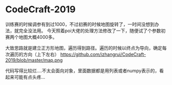 # CodeCraft-2019
训练赛的时候调参有到过1000，不过初赛的时候地图旋转了，一时间没想到办法，就完全没法用。
今天照着poi大佬的处理方法修改了一下，随便试了个参数初赛两个地图大概4000多。


大致思路就是建立正方形地图，遍历得到路径。遍历的时候以终点为导向，确定每次遍历的方向（上下左右）
https://github.com/izhangrui/CodeCraft-2019/blob/master/map.png


代码写得比较烂....不太会面向对象，里面数据都是用列表或者numpy表示的，看起来可能有点头疼...
